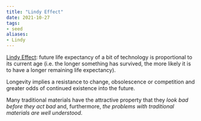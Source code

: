 ```yaml
---
title: "Lindy Effect"
date: 2021-10-27
tags:
- seed
aliases:
- Lindy
---
```


[Lindy Effect](https://en.wikipedia.org/wiki/Lindy_effect): future life expectancy of a bit of technology is proportional to its current age (i.e. the longer something has survived, the more likely it is to have a longer remaining life expectancy).

Longevity implies a resistance to change, obsolescence or competition and greater odds of continued existence into the future.

Many traditional materials have the attractive property that they _look bad before they act bad_ and, furthermore, _the problems with traditional materials are well understood_.

